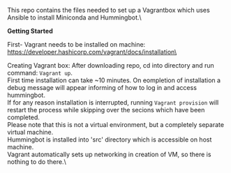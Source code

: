 This repo contains the files needed to set up a Vagrantbox which uses Ansible to install Miniconda and Hummingbot.\


**Getting Started**

First- Vagrant needs to be installed on machine:\
https://developer.hashicorp.com/vagrant/docs/installation\

Creating Vagrant box:
  After downloading repo, cd into directory and run command: `Vagrant up`.\
  First time installation can take ~10 minutes. On eompletion of installation a debug message will appear informing of how to log in and access hummingbot.\
  If for any reason installation is interrupted, running `Vagrant provision` will restart the process while skipping over the secions which have been completed.\
  Please note that this is not a virtual environment, but a completely separate virtual machine.\
  Hummingbot is installed into 'src' directory which is accessible on host machine.\
  Vagrant automatically sets up networking in creation of VM, so there is nothing to do there.\
  

